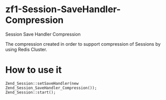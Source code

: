 # zf1-Session-SaveHandler-Compression
Session Save Handler Compression

The compression created in order to support compression of Sessions by using Redis Cluster.

# How to use it

```
Zend_Session::setSaveHandler(new Zend_Session_SaveHandler_Compression());
Zend_Session::start();

```